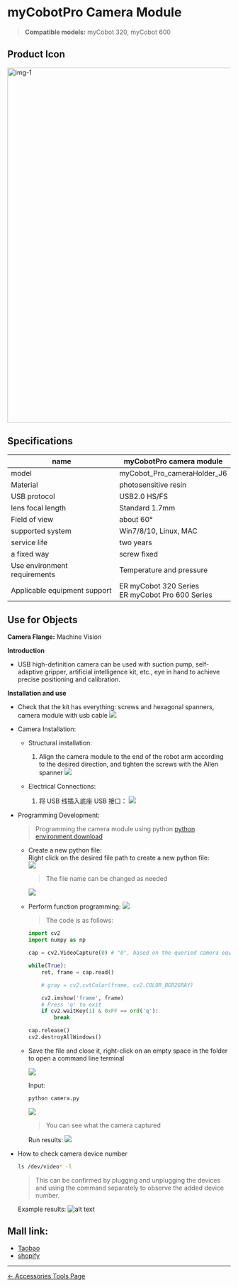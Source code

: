 # myCobotPro Camera Module

> **Compatible models:** myCobot 320, myCobot 600

## Product Icon

<img src="../../../resources/1-ProductIntroduction/1.4/1.4.3-Camera/myCobotProCameraModule-1.jpg" alt="img-1" width="800" height=“auto” />

## Specifications

| **name**                     | **myCobotPro camera module**                         |
| ---------------------------- | ---------------------------------------------------- |
| model                        | myCobot_Pro_cameraHolder_J6                          |
| Material                     | photosensitive resin                                 |
| USB protocol                 | USB2.0 HS/FS                                         |
| lens focal length            | Standard 1.7mm                                       |
| Field of view                | about 60°                                            |
| supported system             | Win7/8/10, Linux, MAC                                |
| service life                 | two years                                            |
| a fixed way                  | screw fixed                                          |
| Use environment requirements | Temperature and pressure                             |
| Applicable equipment support | ER myCobot 320 Series <br> ER myCobot Pro 600 Series |

## Use for Objects

**Camera Flange:** Machine Vision

**Introduction**

- USB high-definition camera can be used with suction pump, self-adaptive gripper, artificial intelligence kit, etc., eye in hand to achieve precise positioning and calibration.

**Installation and use**

- Check that the kit has everything: screws and hexagonal spanners, camera module with usb cable
  ![](../../../resources/1-ProductIntroduction/1.4/1.4.3-Camera/物料.jpg)
- Camera Installation:

  - Structural installation:

    1. Align the camera module to the end of the robot arm according to the desired direction, and tighten the screws with the Allen spanner
       ![](../../../resources/1-ProductIntroduction/1.4/1.4.3-Camera/安装.jpg)

  - Electrical Connections:

    1. 将 USB 线插入底座 USB 接口：
       ![](../../../resources/1-ProductIntroduction/1.4/1.4.3-Camera/电气连接.jpg)

- Programming Development:

  > Programming the camera module using python
  > [python environment download](../../../7-ApplicationBasePython/7.1_download.md)

  - Create a new python file:  
     Right click on the desired file path to create a new python file:  
     ![](../../../resources/1-ProductIntroduction/1.4/1.4.3-Camera/python使用1.png)

    > The file name can be changed as needed

    ![](../../../resources/1-ProductIntroduction/1.4/1.4.3-Camera/python使用2.png)

  - Perform function programming:
    ![](../../../resources/1-ProductIntroduction/1.4/1.4.3-Camera/python使用3.png)

    > The code is as follows:

    ```python
    import cv2
    import numpy as np

    cap = cv2.VideoCapture(0) # "0", based on the queried camera equipment number

    while(True):
        ret, frame = cap.read()

        # gray = cv2.cvtColor(frame, cv2.COLOR_BGR2GRAY)

        cv2.imshow('frame', frame)
        # Press 'q' to exit
        if cv2.waitKey(1) & 0xFF == ord('q'):
            break

    cap.release()
    cv2.destroyAllWindows()
    ```

  - Save the file and close it, right-click on an empty space in the folder to open a command line terminal

    ![](../../../resources/1-ProductIntroduction/1.4/1.4.3-Camera/python使用4.png)

    Input:

    ```bash
    python camera.py
    ```

    ![](../../../resources/1-ProductIntroduction/1.4/1.4.3-Camera/python使用5.png)

    > You can see what the camera captured

    Run results:
    ![](../../../resources/1-ProductIntroduction/1.4/1.4.3-Camera/python使用6.png)

- How to check camera device number

  ```bash
  ls /dev/video* -l
  ```

  > This can be confirmed by plugging and unplugging the devices and using the command separately to observe the added device number.

  Example results:
  ![alt text](../../../resources/1-ProductIntroduction/1.4/1.4.3-Camera/python使用7-查询设备号.png)

## Mall link:

- [Taobao](https://shop504055678.taobao.com)
- [shopify](https://shop-elephantrobotics-com.translate.goog/collections/mycobot-pro-600/products/mycobotpro-cameraflange?_x_tr_sl=auto&_x_tr_tl=zh-CN)

---

[← Accessories Tools Page](../1.4-AccessoriesTools.md#camera)
